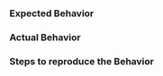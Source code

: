 <!--

Make sure to checkout [CONTRIBUTING.md](https://github.com/bpmn-io/bpmn-js/blob/master/CONTRIBUTING.md#creating-an-issue) before filing a bug or feature request.

If possible, reproduce bugs through a [JSFiddle snippet](https://jsfiddle.net/kxqy09gf) or in a separate project on GitHub.

-->


### Expected Behavior


### Actual Behavior


### Steps to reproduce the Behavior
